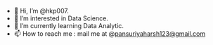 - 👋 Hi, I’m @hkp007.
- 👀 I’m interested in Data Science.
- 🌱 I’m currently learning Data Analytic.
- 📫 How to reach me : mail me at @pansuriyaharsh123@gmail.com

<!---
hkp007/hkp007 is a ✨ special ✨ repository because its `README.md` (this file) appears on your GitHub profile.
You can click the Preview link to take a look at your changes.
--->
